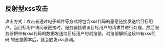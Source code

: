## 反射型xss攻击
攻击方式：攻击者通过电子邮件等方式将包含xss代码的恶意链接发送给目标用 户。当目标用户访问该链接时，服务器接收该目标用户的请求并进行处理，然后服 务器把带有xss代码的数据发送给目标用户的浏览器，浏览器解析这段带有xss代码 的恶意脚本后，就会触发xss漏洞。

